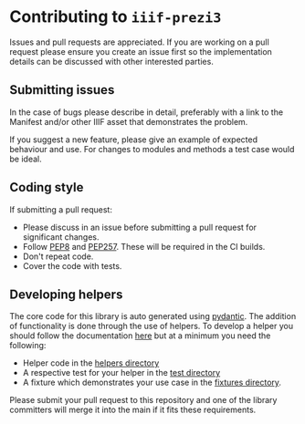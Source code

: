 # Contributing to `iiif-prezi3`

Issues and pull requests are appreciated. If you are working on a pull request please ensure you create an issue first so the implementation details can be discussed with other interested parties.

## Submitting issues

In the case of bugs please describe in detail, preferably with a link to the Manifest and/or other IIIF asset that demonstrates the problem.

If you suggest a new feature, please give an example of expected behaviour and use. For changes to modules and methods a test case would be ideal.

## Coding style

If submitting a pull request:

   * Please discuss in an issue before submitting a pull request for significant changes.
   * Follow [PEP8](https://www.python.org/dev/peps/pep-0008/) and [PEP257](https://www.python.org/dev/peps/pep-0257/). These will be required in the CI builds.
   * Don't repeat code.
   * Cover the code with tests.

## Developing helpers

The core code for this library is auto generated using [pydantic](https://github.com/iiif-prezi/iiif-prezi3/blob/main/docs/generate-schema.md). The addition of functionality is done through the use of helpers.
To develop a helper you should follow the documentation [here](https://github.com/iiif-prezi/iiif-prezi3/blob/main/docs/write-helper-method.md) but at a minimum you need the following:

 * Helper code in the [helpers directory](https://github.com/iiif-prezi/iiif-prezi3/tree/main/iiif_prezi3/helpers)
 * A respective test for your helper in the [test directory](https://github.com/iiif-prezi/iiif-prezi3/tree/main/tests)
 * A fixture which demonstrates your use case in the [fixtures directory](https://github.com/iiif-prezi/iiif-prezi3/tree/main/tests/fixtures).

Please submit your pull request to this repository and one of the library committers will merge it into the main if it fits these requirements.
